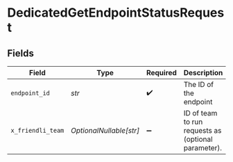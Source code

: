 # DedicatedGetEndpointStatusRequest


## Fields

| Field                                               | Type                                                | Required                                            | Description                                         |
| --------------------------------------------------- | --------------------------------------------------- | --------------------------------------------------- | --------------------------------------------------- |
| `endpoint_id`                                       | *str*                                               | :heavy_check_mark:                                  | The ID of the endpoint                              |
| `x_friendli_team`                                   | *OptionalNullable[str]*                             | :heavy_minus_sign:                                  | ID of team to run requests as (optional parameter). |